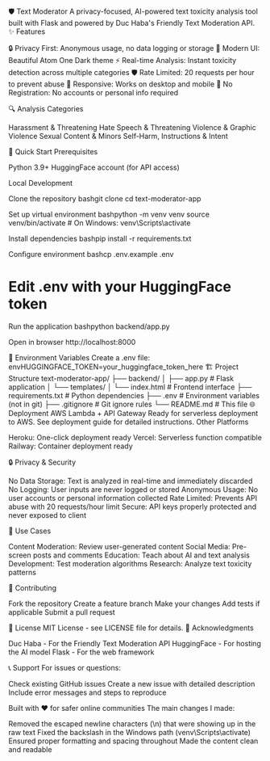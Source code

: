 🛡️ Text Moderator
A privacy-focused, AI-powered text toxicity analysis tool built with Flask and powered by Duc Haba's Friendly Text Moderation API.
✨ Features

🔒 Privacy First: Anonymous usage, no data logging or storage
🎨 Modern UI: Beautiful Atom One Dark theme
⚡ Real-time Analysis: Instant toxicity detection across multiple categories
🛡️ Rate Limited: 20 requests per hour to prevent abuse
📱 Responsive: Works on desktop and mobile
🚫 No Registration: No accounts or personal info required

🔍 Analysis Categories

Harassment & Threatening
Hate Speech & Threatening
Violence & Graphic Violence
Sexual Content & Minors
Self-Harm, Instructions & Intent

🚀 Quick Start
Prerequisites

Python 3.9+
HuggingFace account (for API access)

Local Development

Clone the repository
bashgit clone <your-repo-url>
cd text-moderator-app

Set up virtual environment
bashpython -m venv venv
source venv/bin/activate  # On Windows: venv\Scripts\activate

Install dependencies
bashpip install -r requirements.txt

Configure environment
bashcp .env.example .env
# Edit .env with your HuggingFace token

Run the application
bashpython backend/app.py

Open in browser
http://localhost:8000


🔐 Environment Variables
Create a .env file:
envHUGGINGFACE_TOKEN=your_huggingface_token_here
🏗️ Project Structure
text-moderator-app/
├── backend/
│   ├── app.py              # Flask application
│   └── templates/
│       └── index.html      # Frontend interface
├── requirements.txt        # Python dependencies
├── .env                   # Environment variables (not in git)
├── .gitignore            # Git ignore rules
└── README.md             # This file
🌐 Deployment
AWS Lambda + API Gateway
Ready for serverless deployment to AWS. See deployment guide for detailed instructions.
Other Platforms

Heroku: One-click deployment ready
Vercel: Serverless function compatible
Railway: Container deployment ready

🔒 Privacy & Security

No Data Storage: Text is analyzed in real-time and immediately discarded
No Logging: User inputs are never logged or stored
Anonymous Usage: No user accounts or personal information collected
Rate Limited: Prevents API abuse with 20 requests/hour limit
Secure: API keys properly protected and never exposed to client

🎯 Use Cases

Content Moderation: Review user-generated content
Social Media: Pre-screen posts and comments
Education: Teach about AI and text analysis
Development: Test moderation algorithms
Research: Analyze text toxicity patterns

🤝 Contributing

Fork the repository
Create a feature branch
Make your changes
Add tests if applicable
Submit a pull request

📄 License
MIT License - see LICENSE file for details.
🙏 Acknowledgments

Duc Haba - For the Friendly Text Moderation API
HuggingFace - For hosting the AI model
Flask - For the web framework

📞 Support
For issues or questions:

Check existing GitHub issues
Create a new issue with detailed description
Include error messages and steps to reproduce


Built with ❤️ for safer online communities
The main changes I made:

Removed the escaped newline characters (\n) that were showing up in the raw text
Fixed the backslash in the Windows path (venv\Scripts\activate)
Ensured proper formatting and spacing throughout
Made the content clean and readable
